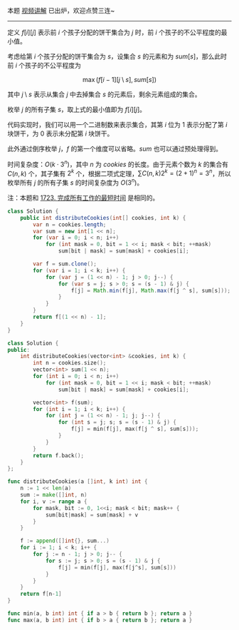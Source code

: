 本题 [视频讲解](https://www.bilibili.com/video/BV1aT41157bh) 已出炉，欢迎点赞三连~

---

定义 $f[i][j]$ 表示前 $i$ 个孩子分配的饼干集合为 $j$ 时，前 $i$ 个孩子的不公平程度的最小值。

考虑给第 $i$ 个孩子分配的饼干集合为 $s$，设集合 $s$ 的元素和为 $\textit{sum}[s]$，那么此时前 $i$ 个孩子的不公平程度为

$$
\max(f[i-1][j \setminus s], \textit{sum}[s])
$$

其中 $j \setminus s$ 表示从集合 $j$ 中去掉集合 $s$ 的元素后，剩余元素组成的集合。

枚举 $j$ 的所有子集 $s$，取上式的最小值即为 $f[i][j]$。

代码实现时，我们可以用一个二进制数来表示集合，其第 $i$ 位为 $1$ 表示分配了第 $i$ 块饼干，为 $0$ 表示未分配第 $i$ 块饼干。

此外通过倒序枚举 $j$，$f$ 的第一个维度可以省略。$\textit{sum}$ 也可以通过预处理得到。

时间复杂度：$O(k\cdot 3^n)$，其中 $n$ 为 $\textit{cookies}$ 的长度。由于元素个数为 $k$ 的集合有 $C(n,k)$ 个，其子集有 $2^k$ 个，根据二项式定理，$\sum C(n,k)2^k = (2+1)^n = 3^n$，所以枚举所有 $j$ 的所有子集 $s$ 的时间复杂度为 $O(3^n)$。

注：本题和 [1723. 完成所有工作的最短时间](https://leetcode.cn/problems/find-minimum-time-to-finish-all-jobs/) 是相同的。

```java [sol1-Java]
class Solution {
    public int distributeCookies(int[] cookies, int k) {
        var n = cookies.length;
        var sum = new int[1 << n];
        for (var i = 0; i < n; i++)
            for (int mask = 0, bit = 1 << i; mask < bit; ++mask)
                sum[bit | mask] = sum[mask] + cookies[i];

        var f = sum.clone();
        for (var i = 1; i < k; i++) {
            for (var j = (1 << n) - 1; j > 0; j--) {
                for (var s = j; s > 0; s = (s - 1) & j) {
                    f[j] = Math.min(f[j], Math.max(f[j ^ s], sum[s]));
                }
            }
        }
        return f[(1 << n) - 1];
    }
}
```

```C++ [sol1-C++]
class Solution {
public:
    int distributeCookies(vector<int> &cookies, int k) {
        int n = cookies.size();
        vector<int> sum(1 << n);
        for (int i = 0; i < n; i++)
            for (int mask = 0, bit = 1 << i; mask < bit; ++mask)
                sum[bit | mask] = sum[mask] + cookies[i];

        vector<int> f(sum);
        for (int i = 1; i < k; i++) {
            for (int j = (1 << n) - 1; j; j--) {
                for (int s = j; s; s = (s - 1) & j) {
                    f[j] = min(f[j], max(f[j ^ s], sum[s]));
                }
            }
        }
        return f.back();
    }
};
```

```go [sol1-Go]
func distributeCookies(a []int, k int) int {
	n := 1 << len(a)
	sum := make([]int, n)
	for i, v := range a {
		for mask, bit := 0, 1<<i; mask < bit; mask++ {
			sum[bit|mask] = sum[mask] + v
		}
	}

	f := append([]int{}, sum...)
	for i := 1; i < k; i++ {
		for j := n - 1; j > 0; j-- {
			for s := j; s > 0; s = (s - 1) & j {
				f[j] = min(f[j], max(f[j^s], sum[s]))
			}
		}
	}
	return f[n-1]
}

func min(a, b int) int { if a > b { return b }; return a }
func max(a, b int) int { if b > a { return b }; return a }
```
